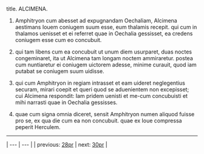 title. ALCIMENA.



1. Amphitryon cum abesset ad expugnandam Oechaliam, Alcimena aestimans Iouem coniugem suum esse, eum thalamis recepit. qui cum in thalamos uenisset et ei referret quae in Oechalia gessisset, ea credens coniugem esse cum eo concubuit.



2. qui tam libens cum ea concubuit ut unum diem usurparet, duas noctes congeminaret, ita ut Alcimena tam longam noctem ammiraretur. postea cum nuntiaretur ei coniugem uictorem adesse, minime curauit, quod iam putabat se coniugem suum uidisse.



3. qui cum Amphitryon in regiam intrasset et eam uideret neglegentius securam, mirari coepit et queri quod se aduenientem non excepisset; cui Alcimena respondit: Iam pridem uenisti et me-cum concubuisti et mihi narrasti quae in Oechalia gessisses.



4. quae cum signa omnia diceret, sensit Amphitryon numen aliquod fuisse pro se, ex qua die cum ea non concubuit. quae ex Ioue compressa peperit Herculem.



---

| --- | --- |
| previous: [28pr](../28pr/) | next: [30pr](../30pr/) |